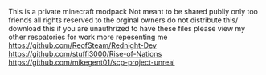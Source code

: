 This is a private minecraft modpack
Not meant to be shared publiy only too friends 
all rights reserved to the orginal owners
do not distribute this/ download this if you are unauthrized to have these files
please view my other respatories for work more repesenting me
https://github.com/ReofSteam/Rednight-Dev
https://github.com/stuffi3000/Rise-of-Nations
https://github.com/mikegent01/scp-project-unreal
